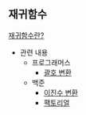 ## 재귀함수
[재귀함수란? ](https://www.notion.so/playdatacademy/6-ddc01d1fb9964e31990eca5cd72c79f0)

- 관련 내용
  - 프로그래머스
     - [괄호 변환](https://programmers.co.kr/learn/courses/30/lessons/60058)
  - 백준 
    - [이진수 변환](https://www.acmicpc.net/problem/10829)
    - [팩토리얼](https://www.acmicpc.net/problem/10872)
 